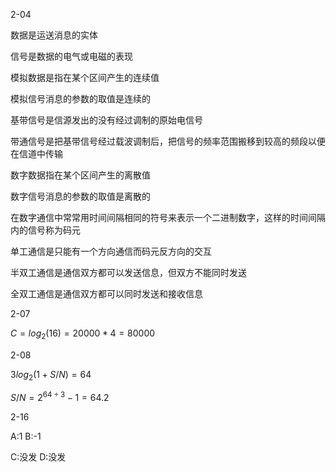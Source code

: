 2-04

数据是运送消息的实体

信号是数据的电气或电磁的表现

模拟数据是指在某个区间产生的连续值

模拟信号消息的参数的取值是连续的

基带信号是信源发出的没有经过调制的原始电信号

带通信号是把基带信号经过载波调制后，把信号的频率范围搬移到较高的频段以便在信道中传输

数字数据指在某个区间产生的离散值

数字信号消息的参数的取值是离散的

在数字通信中常常用时间间隔相同的符号来表示一个二进制数字，这样的时间间隔内的信号称为码元

单工通信是只能有一个方向通信而码元反方向的交互

半双工通信是通信双方都可以发送信息，但双方不能同时发送

全双工通信是通信双方都可以同时发送和接收信息

2-07

$C=log_2(16)=20000*4=80000$

2-08

$3log_{2}(1+S/N)=64$

$S/N=2^{64\div 3}-1=64.2$

2-16

A:1		B:-1

C:没发	D:没发
